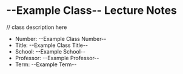 # --Example Class-- Lecture Notes

// class description here

-   Number: --Example Class Number--
-   Title: --Example Class Title--
-   School: --Example School--
-   Professor: --Example Professor--
-   Term: --Example Term--
